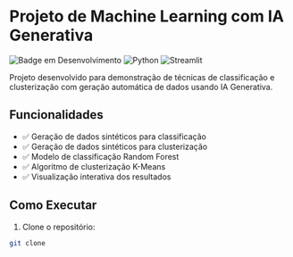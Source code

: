 # Projeto de Machine Learning com IA Generativa

![Badge em Desenvolvimento](https://img.shields.io/badge/Status-Desenvolvimento-yellow)
![Python](https://img.shields.io/badge/Python-3.8%2B-blue)
![Streamlit](https://img.shields.io/badge/Streamlit-1.12.0-orange)

Projeto desenvolvido para demonstração de técnicas de classificação e clusterização com geração automática de dados usando IA Generativa.

## Funcionalidades

- ✅ Geração de dados sintéticos para classificação
- ✅ Geração de dados sintéticos para clusterização
- ✅ Modelo de classificação Random Forest
- ✅ Algoritmo de clusterização K-Means
- ✅ Visualização interativa dos resultados

## Como Executar

1. Clone o repositório:
```bash
git clone 